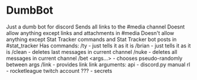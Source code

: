 # DumbBot
Just a dumb bot for discord
Sends all links to the #media channel
Doesnt allow anything except links and attachments in #media
Doesn't allow anything except Stat Tracker commands and Stat Tracker bot posts in #stat_tracker
Has commands:
	/ty              - just tells it as it is
	/brian           - just tells it as it is
	/clean <arg>     - deletes last <arg> messages in current channel
	/nuke	         - deletes all messages in current channel
    /bet   <args...> - chooses pseudo-randomly between args
    /link  <arg>     - provides link
        link arguments:
            api - discord.py manual
            rl  - rocketleague twitch account
            ??? - secrets

